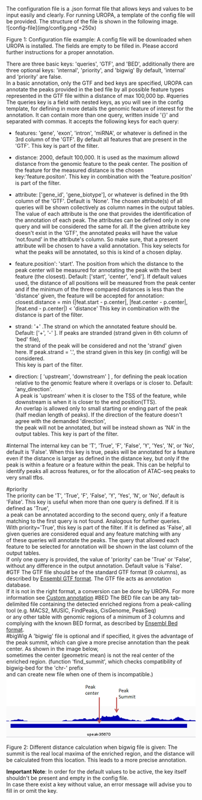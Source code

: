 The configuration file is a .json format file that allows keys and values to be input easily and clearly. 
For running UROPA, a template of the config file will be provided. The structure of the file is shown in the following image.    
![config-file](img/config.png =250x)

Figure 1: Configuration file example: A config file will be downloaded when UROPA is installed. The fields are empty to be filled in. Please accord further instructions for a proper annotation.   

There are three basic keys: 'queries', 'GTF', and 'BED', additionally there are three optional keys: 'internal', 'priority', and 'bigwig'
By default, 'internal' and 'priority' are false.  
In a basic annotation, only the GTF and bed keys are specified, UROPA can annotate the peaks provided in the bed file by all possible feature types represented in the GTF file within a distance of max 100,000 bp. 
#queries 
The queries key is a field with nested keys, as you will see in the config template, for defining in more details the genomic feature of interest for the annotation. It can contain more than one query, written inside '{}' and separated with commas. It accepts the following keys for each query:

+ features: 'gene', 'exon', 'intron', 'miRNA', or whatever is defined in the 3rd column of the 'GTF'. By default all features that are present in the 'GTF'. This key is part of the filter. 

+ distance: 2000, default 100,000. It is used as the maximum allowd distance from the genomic feature to the peak center. The position of the feature for the measured distance is the chosen key:'feature.positon'. This key in combination with the 'feature.position' is part of the filter.              

+ attribute: ['gene_id', 'gene_biotype'], or whatever is defined in the 9th column of the 'GTF'. Default is 'None'. The chosen attribute(s) of all queries will be shown collectively as column names in the output tables. The value of each attribute is the one that provides the identification of the annotation of each peak. The attributes can be defined only in one query and will be considered the same for all. If the given attribute key doesn't exist in the 'GTF', the annotated peaks will have the value 'not.found' in the attribute's column. So make sure, that a present attribute will be chosen to have a valid annotation. This key selects for what the peaks will be annotated, so this is kind of a chosen diplay.

+ feature.position': 'start'. The position from which the distance to the peak center will be measured for annotating the peak with the best feature (the closest). Default:  ['start', 'center', 'end']. If default values used, the distance of all positions will be measured from the peak center and if the minimum of the three compared distances is less than the 'distance' given, the feature will be accepted for annotation: closest.distance = min (|feat.start - p.center|, |feat.center - p.center|, |feat.end - p.center|)   < 'distance' This key in combination with the distance is part of the filter.            

+ strand: '+' .The strand on which the annotated feature should be. Default: ['+', '-' ]. If peaks are stranded (strand given in 6th column of 'bed' file),       
the strand of the peak will be considered and not the 'strand' given here. If peak.strand = '.', the strand given in this key (in config) will be considered.           
This key is part of the filter.                  

+ direction: [ 'upstream', 'downstream' ] , for defining the peak location relative to the genomic feature where it overlaps or is closer to. Default: 'any_direction'.                
A peak is 'upstream' when it is closer to the TSS of the feature, while downstream is when it is closer to the end position(TTS).                 
An overlap is allowed only to small starting or ending part of the peak (half median length of peaks). If the direction of the feature doesn't agree with the demanded 'direction',          
the peak will not be annotated, but will be instead shown as 'NA' in the output tables. This key is part of the filter.         

#internal 
The internal key can be 'T', 'True', 'F', 'False', 'Y', 'Yes', 'N', or 'No', default is 'False'. When this key is true, peaks will be annotated for a feature even if the distance is larger as defined in the distance key, but only if the peak is within a feature or a feature within the peak. This can be helpful to identify peaks all across features, or for the allocation of ATAC-seq peaks to very small tfbs. 

#priority    
The priority can be 'T', 'True', 'F', 'False', 'Y', 'Yes', 'N', or 'No', default is 'False'. This key is useful when more than one query is defined. If it is defined as 'True',              
a peak can be annotated according to the second query, only if a feature matching to the first query is not found. Analogous for further queries.               
With priority='True', this key is part of the filter. If it is defined as 'False', all given queries are considered equal and any feature matching with any              
of these queries will annotate the peaks. The query that allowed each feature to be selected for annotation will be shown in the last column of the output tables.                
If only one query is provided, the value of 'priority' can be 'True' or 'False', without any difference in the output annotation. Default value is 'False'.                 
#GTF 
The GTF file should be of the standard GTF format (9 columns), as described by [Ensembl GTF format](http://www.ensembl.org/info/website/upload/gff.html>). The GTF file acts as annotation database.             
If it is not in the right format, a conversion can be done by UROPA. For more information see [Custom annotation](custom.md)
#BED
The BED file can be any tab-delimited file containing the detected enriched regions from a peak-calling tool (e.g. MACS2, MUSIC, FindPeaks, CisGenome, PeakSeq)             
or any other table with genomic regions of a minimum of 3 columns and complying with the known BED format, as described by [Ensembl Bed format](http://www.ensembl.org/info/website/upload/bed.html).             
#bigWig 
A 'bigwig' file is optional and if specified, it gives the advantage of the peak summit, which can give a more precise annotation than the peak center. As shown in the image below,             
sometimes the center (geometric mean) is not the real center of the enriched region. (function 'find_summit', which checks compatibility of bigwig-bed for the 'chr-' prefix             
and can create new file when one of them is incompatible.)          
![summit](img/summit.png)

Figure 2: Different distance calculation when bigwig file is given: The summit is the real local maxima of the enriched region, and the distance will be calculated from this location. This leads to a more precise annotation.

**Important Note**: In order for the default values to be active, the key itself shouldn't be present and empty in the config file.                  
In case there exist a key without value, an error message will advise you to fill in or omit the key.  